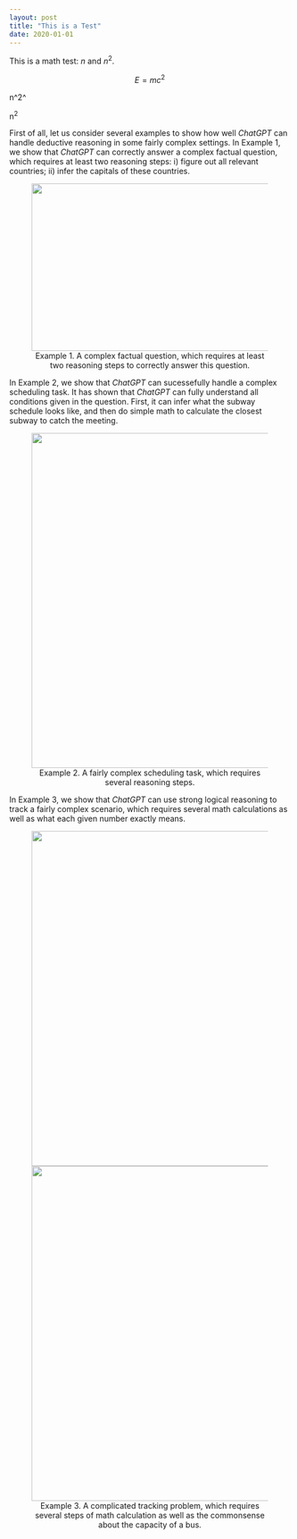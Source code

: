 ```yaml
---
layout: post
title: "This is a Test"
date: 2020-01-01 
---
```


This is a math test: $n$ and $n^2$.

$$ E = m c^2 $$

n^2^

n<sup>2</sup>


First of all, let us consider several examples to show how well *ChatGPT* can handle deductive reasoning in some fairly complex settings. In Example 1, we show that *ChatGPT* can correctly answer a complex factual question, which requires at least two reasoning steps: i) figure out all relevant countries; ii) infer the capitals of these countries. 

<figure align="center">
  <img src="{{site.url}}/figures/logic-reasoning-complex-factual-question.png" width="600" height="300" alt> 
  <figcaption>Example 1. A complex factual question, which requires at least two reasoning steps to correctly answer this question.  
  </figcaption>
</figure>

In Example 2, we show that *ChatGPT* can sucessefully handle a complex scheduling task. It has shown that *ChatGPT* can fully understand all conditions given in the question. First, it can infer what the subway schedule looks like, and then do simple math to calculate the closest subway to catch the meeting. 
<figure align="center">
  <img src="{{site.url}}/figures/logic-reasoning-morning-subway.png" width="600" alt> 
  <figcaption>Example 2. A fairly complex scheduling task, which requires several reasoning steps. 
  </figcaption>
</figure>

In Example 3, we show that *ChatGPT* can use strong logical reasoning to track a fairly complex scenario, which requires several math calculations as well as what each given number exactly means. 
<figure align="center">
  <img src="{{site.url}}/figures/logic-reasoning-school-bus.png" width="600"  alt> 
  <img src="{{site.url}}/figures/logic-reasoning-school-bus-over-capacilty.png" width="600" alt> 
  <figcaption>Example 3. A complicated tracking problem, which requires several steps of math calculation as well as the commonsense about the capacity of a bus. 
  </figcaption>
</figure>

